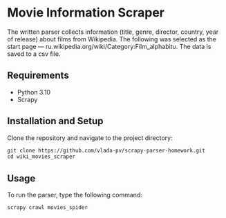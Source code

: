 # Movie Information Scraper
The written parser collects information (title, genre, director, country, year of release) about films from Wikipedia. The following was selected as the start page — ru.wikipedia.org/wiki/Category:Film_alphabitu. The data is saved to a csv file.

## Requirements
* Python 3.10
* Scrapy

## Installation and Setup
Clone the repository and navigate to the project directory:
```html
git clone https://github.com/vlada-pv/scrapy-parser-homework.git
cd wiki_movies_scraper
```

## Usage
To run the parser, type the following command:
```html
scrapy crawl movies_spider
```
